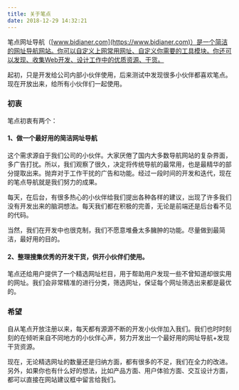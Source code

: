 ```yaml
---
title: 关于笔点
date: 2018-12-29 14:32:21
---
```


笔点网址导航（[www.bidianer.com](https://www.bidianer.com)）是一个简洁的网址导航网站。你可以自定义上网常用网址、自定义你需要的工具模块。你还可以发现、收集Web开发、设计工作中的优质资源、干货。

起初，只是开发给公司内部小伙伴使用，后来测试中发现很多小伙伴都喜欢笔点。现在开放出来，给所有小伙伴们一起使用。

### 初衷

笔点初衷有两个：

#### 1、做一个最好用的简洁网址导航

这个需求源自于我们公司的小伙伴。大家厌倦了国内大多数导航网站的复杂界面，多广告打扰。所以，我们观察了很久，决定将传统导航的最常用，也是最精华的部分提取出来。抛弃对于工作干扰的广告和功能。经过一段时间的开发和迭代，现在的笔点导航就是我们努力的成果。

每天，在后台，有很多热心的小伙伴给我们提出各种各样的建议，出现了许多我们没有开发出来的脑洞想法。每天我们都在积极的完善，无论是前端还是后台看不见的代码。

当然，我们在开发中也很克制，我们不愿意堆叠太多臃肿的功能。尽量做到最简洁，最好用的目的。

#### 2、整理搜集优秀的开发干货，供开小伙伴们使用。

笔点还给用户提供了一个精选网址栏目，用于帮助用户发现一些不曾知道却很实用的网址。我们会非常精准的进行分类，筛选网址，保证每个网址筛选出来都是最优的。

### 希望

自从笔点开放注册以来，每天都有源源不断的开发小伙伴加入我们。我们也时时刻刻的在倾听来自不同地方的小伙伴心声，努力开发出一个最好用的网址导航+发现干货资源。

现在，无论精选网址的数量还是归纳方面，都有很多的不足，我们在全力的改进。另外，如果你也有什么好的想法，比如产品方面、用户体验方面、交互设计方面，都可以直接在网站建议框中留言给我们。